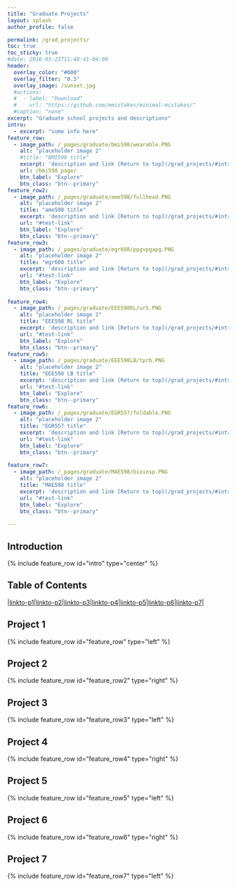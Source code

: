 ```yaml
---
title: "Graduate Projects"
layout: splash
author_profile: false

permalink: /grad_projects/
toc: true
toc_sticky: true
#date: 2016-03-23T11:48:41-04:00
header:
  overlay_color: "#000"
  overlay_filter: "0.5"
  overlay_image: /sunset.jpg
  #actions:
  #  - label: "Download"
  #    url: "https://github.com/mmistakes/minimal-mistakes/"
  #caption: "none"
excerpt: "Graduate school projects and descriptions"
intro: 
  - excerpt: "some info here" 
feature_row:
  - image_path: /_pages/graduate/bmi598/wearable.PNG
    alt: "placeholder image 2"
    #title: "BMI598 title"
    excerpt: 'description and link [Return to top](/grad_projects/#introduction) '
    url: /bmi598_page/
    btn_label: "Explore"
    btn_class: "btn--primary"
feature_row2:    
  - image_path: /_pages/graduate/ame598/fullhead.PNG
    alt: "placeholder image 2"
    title: "ame598 title"
    excerpt: 'description and link [Return to top](/grad_projects/#introduction)'
    url: "#test-link"
    btn_label: "Explore"
    btn_class: "btn--primary"
feature_row3:    
  - image_path: /_pages/graduate/egr608/ppgvpgapg.PNG
    alt: "placeholder image 2"
    title: "egr608 title"
    excerpt: 'description and link [Return to top](/grad_projects/#introduction)'
    url: "#test-link"
    btn_label: "Explore"
    btn_class: "btn--primary"
    
feature_row4:
  - image_path: /_pages/graduate/EEE598RL/ur5.PNG
    alt: "placeholder image 2"
    title: "EEE598 RL title"
    excerpt: 'description and link [Return to top](/grad_projects/#introduction)'
    url: "#test-link"
    btn_label: "Explore"
    btn_class: "btn--primary"
feature_row5:   
  - image_path: /_pages/graduate/EEE598LB/tprb.PNG
    alt: "placeholder image 2"
    title: "EEE598 LB title"
    excerpt: 'description and link [Return to top](/grad_projects/#introduction)'
    url: "#test-link"
    btn_label: "Explore"
    btn_class: "btn--primary"
feature_row6:  
  - image_path: /_pages/graduate/EGR557/foldable.PNG
    alt: "placeholder image 2"
    title: "EGR557 title"
    excerpt: 'description and link [Return to top](/grad_projects/#introduction)'
    url: "#test-link"
    btn_label: "Explore"
    btn_class: "btn--primary"
    
feature_row7:
  - image_path: /_pages/graduate/MAE598/bioinsp.PNG
    alt: "placeholder image 2"
    title: "MAE598 title"
    excerpt: 'description and link [Return to top](/grad_projects/#introduction)'
    url: "#test-link"
    btn_label: "Explore"
    btn_class: "btn--primary"
    
---
```

## Introduction
{% include feature_row id="intro" type="center" %}

## Table of Contents
|[linkto-p1](/grad_projects/#project-1)|[linkto-p2](/grad_projects/#project-2)|[linkto-p3](/grad_projects/#project-3)|[linkto-p4](/grad_projects/#project-4)|[linkto-p5](/grad_projects/#project-5)|[linkto-p6](/grad_projects/#project-6)|[linkto-p7](/grad_projects/#project-7)|


## Project 1
{% include feature_row id="feature_row" type="left" %}
## Project 2
{% include feature_row id="feature_row2" type="right" %}
## Project 3
{% include feature_row id="feature_row3" type="left" %}
## Project 4
{% include feature_row id="feature_row4" type="right" %}
## Project 5
{% include feature_row id="feature_row5" type="left" %}
## Project 6
{% include feature_row id="feature_row6" type="right" %}
## Project 7
{% include feature_row id="feature_row7" type="left" %}
